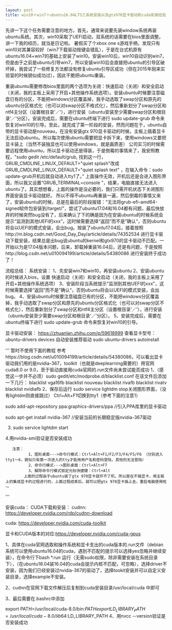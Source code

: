 ```yaml
---
layout: post
title: win10＋win7＋ubuntu16.04LTS三系统安装以及gtx970显卡驱动和cuda安装经验
---
```


先讲一下这个任务需要注意的地方。首先，通常来说要先装window系统再装ubuntu系统。其次，win10采取了UEFI启动，双系统的话需要在bios里面调整。
讲一下我的经历，就当是日记啦。
暑假买了个xbox one s游戏手柄，发现只有win10对其兼容较好（win7下载驱动按键会错乱），于是在台式机原有ubuntu16.04+win7的基础上安装了win10。安装win10后，win10自动识别win7，但是由于之前是ubuntu引导win7，所以安装win10后会直接把ubuntu的引导区破坏掉，我尝试了一些修复方法都没有修复ubuntu引导区成功（但在2015年刚来实验室的时候貌似成功过），因此干脆把ubuntu重装。


重装ubuntu需要修改bios里面的两个选项为关闭：快速启动（关闭）和安全启动（关闭，我的主板上采用了开启+其他操作系统选项）。安装ubuntu时候要注意磁盘已有的分区，不能把windows分区覆盖掉，我手动选取了swap分区和原先的ubuntu分区格式化（也可以对swap分区不格式化），然后重新划分了swap分区和ntf4主分区（设置根目录’／‘），进行安装（ubuntu安装至少需要swap分区和根目录‘／’分区）。安装完成后，需要在ubuntu终端下进行 sudo update-grub 命令来恢复对win10的引导。至此，就完成了第一阶段的安装，然而问题在于，ubuntu自带的显卡驱动是nouveau，在没有安装gtx 970显卡驱动的时候，主板上插着显卡无法启动ubuntu。所以每次使用ubuntu需要把显卡拆下来，使用windows又要把显卡装上（当然不装独显也可以使用windows，就是画质差）
    公司实习的时候需要远程使用ubuntu，所以显卡驱动还是得装，于是倒霉的事情来了，我安照教程，"sudo gedit /etc/default/grub, 找到这一行，GRUB_CMDLINE_LINUX_DEFAULT="quiet splash"改成GRUB_CMDLINE_LINUX_DEFAULT="quiet splash text" ，在输入命令：sudo update-grub开机后就自动进入tty1了。” 上面操作无效，开机后还是会进入图形界面，所以我又设置“GRUB_TERMINAL=console ”，结果，电脑直接无法进入ubuntu了。其实想想看，上面的操作是没必要的，我们只需开机状态下关闭图形界面安装显卡驱动就好。
    所以不得不ubuntu再重装一遍，然后倒霉的事情又来了，安装ubuntu的时候，总是在最后的阶段报错：“无法将grub-efi-amd64-signed软件包安装到/target/”，尝试了ubuntu17.04和16.04都有问题，最后快放弃的时候突然bug没有了，后来确认了下的确是因为在安装ubuntu的时候系统会提示“监测到其他UEFI的xxx”，这时候需要选择“返回”而不是”确认“，否则ubuntu将会以UEFI的模式安装，会出bug。按装了ubuntu17.04后，接着按照http://m.blog.csdn.net/Good_Day_Day/article/details/74352534 进行显卡驱动下载安装，结果总是出bug说ubuntu的kernel和gtx970的显卡驱动不匹配。一开始以为是17.04版本问题，后来，卸载掉重装16.04后，还是有问题，于是按照http://blog.csdn.net/u010094199/article/details/54380086 进行安装终于成功了！

流程总结：
      系统安装：
             1、先安装win7和win10，再安装ubuntu
             2、安装ubuntu的时候进入bios，设置 快速启动（关闭）和安全启动（关闭，我的主板上采用了开启+其他操作系统选项）
             3、安装阶段当系统提示“监测到其他UEFI的xxx”，这时候需要选择“返回”而不是”确认“，否则ubuntu将会以UEFI的模式安装，会出bug。
             4、安装ubuntu时候要注意磁盘已有的分区，不能把windows分区覆盖掉，我手动选取了swap分区和原先的ubuntu分区格式化（也可以对swap分区不格式化），然后重新划分了swap分区和ntf4主分区（设置根目录’／‘），进行安装（ubuntu安装至少需要swap分区和根目录‘／’分区）。
             5、安装完成后，需要在ubuntu终端下进行 sudo update-grub 命令来恢复对win10的引导。


显卡驱动安装：
https://zhuanlan.zhihu.com/p/59618999
查看显卡型号：
ubuntu-drivers devices
自动安装推荐驱动
sudo ubuntu-drivers autoinstall

''' 暂时不使用下面的教程
参考https://blog.csdn.net/u010094199/article/details/54380086，可以看出显卡驱动我们用的是nvidia-367，toolkit（也就是deeplearning需要的）用官网cuda8.0 or 9.0，至于驱动直接用cuda官网的.run文件尚未尝试能否成功
             1、（感觉这一步并不必须）sudo gedit/etc/modprobe.d/blacklist.conf 在该文件后添加一下几行：
blacklist vga16fb 
blacklist nouveau 
blacklist rivafb 
blacklist rivatv 
blacklist nvidiafb 
2、保存后运行 sudo service lightdm stop关闭图形界面，（没有lightdm则直接跳过）
Ctrl+Alt+F1切换到tty1（参考下面的注意1）

 sudo add-apt-repository ppa:graphics-drivers/ppa
//引入PPA库里的显卡驱动

sudo apt-get install nvidia-367
//安装当前的长期稳定版nvidia-367驱动

3. sudo service lightdm start

4.用nvidia-smi验证是否安装成功

       注意：
              1、图形桌面--->命令行模式：Ctrl+Alt+F1/F2/F3/F4/F5/F6 （分别进入tty1～6，貌似只有第一次进入的tty才能用用户名和密码登陆，其他的无法登陆）
              2、命令行模式--->图形桌面：Ctrl+Alt+F7
              3、解除命令行模式锁定光标快捷键：Ctrl+Alt
            上面的过程由于ubuntu装了gtx 970显卡就开不了机，所以是在不插显卡，用主板上的集成显卡的过程进行的，上面过程结束后，就可以把gtx 970显卡插上去，重启电脑使用啦～
'''

安装cuda：
CUDA下载和安装：
cudnn: https://developer.nvidia.com/rdp/cudnn-download

cuda:   https://developer.nvidia.com/cuda-toolkit

显卡和CUDA版本的对应:https://developer.nvidia.com/cuda-gpus

1、具体在cuda官网选取和操作系统和显卡支出的cuda版本的.run文件（debian系统可以使用ubuntu16.04的cuda，遇到不匹配的提示可以选择yes忽略并继续安装），在命令行下bash *.run 运行（无需sudo权限，除非需要安装在系统目录下），（在ubuntu18.04装16.04的cuda会提示内核不匹配，可忽略），选择driver不安装，因为我们已经安装过nvidia-367的驱动了，选择tookit安装并可以自定义安装目录，选择example不安装。

2、cudnn在官网下载文件解压后复制到cuda安装目录/usr/local/cuda 中即可

3、最后需要在.bashrc中添加

export PATH=/usr/local/cuda-8.0/bin:$PATH
export LD_LIBRARY_PATH=/usr/local/cuda-8.0/lib64:$LD_LIBRARY_PATH
4、用nvcc --version验证是否安装成功


